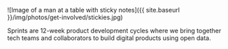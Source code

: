 ![Image of a man at a table with sticky notes]({{ site.baseurl }}/img/photos/get-involved/stickies.jpg)

Sprints are 12-week product development cycles where we bring together tech teams and collaborators to build digital products using open data.
